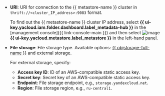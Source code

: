   * **URI**: URI for connection to the {{ metastore-name }} cluster in `thrift://<cluster_IP_address>:9083` format.

    To find out the {{ metastore-name }} cluster IP address, select **{{ ui-key.yacloud.iam.folder.dashboard.label_metadata-hub }}** in the [management console]({{ link-console-main }}) and then select ![image](../../_assets/console-icons/database.svg) **{{ ui-key.yacloud.metastore.label_metastore }}** in the left-hand panel.

  * **File storage**: File storage type. Available options: [{{ objstorage-full-name }}](../../storage/quickstart/index.md) and external storage.

    For external storage, specify:

      * **Access key ID**: ID of an AWS-compatible static access key.
      * **Secret key**: Secret key of an AWS-compatible static access key.
      * **Endpoint**: File storage endpoint, e.g., `storage.yandexcloud.net`.
      * **Region**: File storage region, e.g., `ru-central1`.